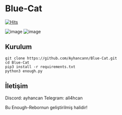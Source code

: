 # Blue-Cat
[![Hits](https://hits.sh/github.com/Ayhancann/Blue-Cat.svg?label=views&color=007ec6)](https://hits.sh/github.com/Ayhancann/Blue-Cat/)

![image](https://github.com/user-attachments/assets/3c1e29a2-765a-4fc0-aa96-731286e82c47)
![image](https://github.com/user-attachments/assets/694b5daf-114f-484e-a770-a3ed1287f86b)



<h2>Kurulum</h2>

```console
git clone https://github.com/Ayhancann/Blue-Cat.git
cd Blue-Cat
pip3 install -r requirements.txt
python3 enough.py
```

<h2>İletişim</h2>
Discord: ayhancan
Telegram: all4hcan

Bu Enough-Rebornun geliştirilmiş halidir!
